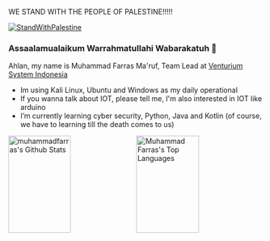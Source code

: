 WE STAND WITH THE PEOPLE OF PALESTINE!!!!!

[![StandWithPalestine](https://github.com/Safouene1/support-palestine-banner/blob/master/StandWithPalestine.svg)](https://github.com/Safouene1/support-palestine-banner)

### Assaalamualaikum Warrahmatullahi Wabarakatuh 👋
Ahlan, my name is Muhammad Farras Ma'ruf, Team Lead at [Venturium System Indonesia](https://github.com/Venturium-System-Indonesia) 

- Im using Kali Linux, Ubuntu and Windows as my daily operational
- If you wanna talk about IOT, please tell me, I'm also interested in IOT like arduino 
- I’m currently learning cyber security, Python, Java and Kotlin (of course, we have to learning till the death comes to us)

<a> 
    <a href="https://github.com/muhammadfarras"><img alt="muhammadfarras's Github Stats" src="https://denvercoder1-github-readme-stats.vercel.app/api?username=muhammadfarras&show_icons=true&count_private=true&theme=react&border_color=7F3FBF&bg_color=0D1117&title_color=F85D7F&icon_color=F8D866" height="192px" width="49.5%"/></a>
  <a href="https://github.com/muhammadfarras"><img alt="Muhammad Farras's Top Languages" src="https://denvercoder1-github-readme-stats.vercel.app/api/top-langs/?username=muhammadfarras&langs_count=3&layout=compact&theme=react&border_color=7F3FBF&bg_color=0D1117&title_color=F85D7F&icon_color=F8D866" height="192px" width="49.5%"/></a>
  <br/>
</a>

